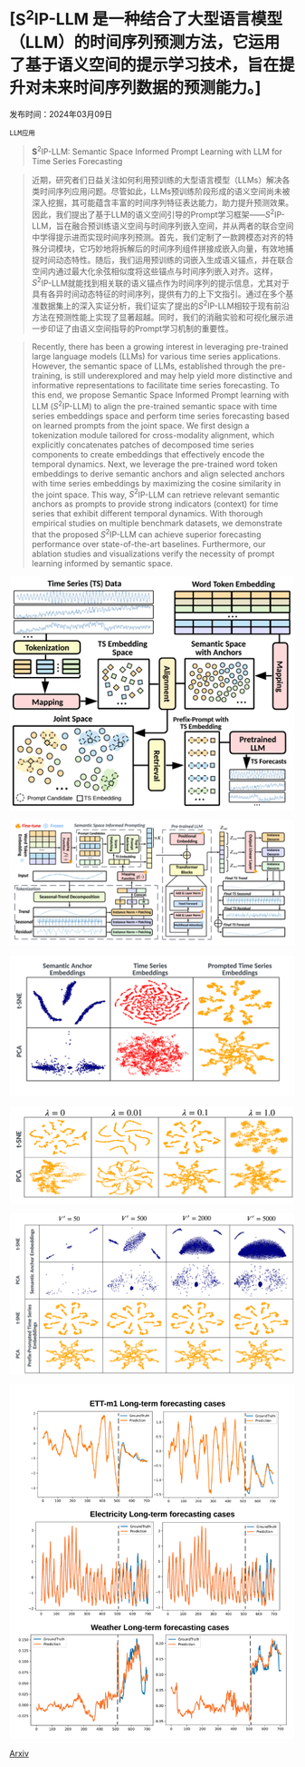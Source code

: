 # [$\textbf{S}^2$IP-LLM 是一种结合了大型语言模型（LLM）的时间序列预测方法，它运用了基于语义空间的提示学习技术，旨在提升对未来时间序列数据的预测能力。]

发布时间：2024年03月09日

`LLM应用`

> $\textbf{S}^2$IP-LLM: Semantic Space Informed Prompt Learning with LLM for Time Series Forecasting

> 近期，研究者们日益关注如何利用预训练的大型语言模型（LLMs）解决各类时间序列应用问题。尽管如此，LLMs预训练阶段形成的语义空间尚未被深入挖掘，其可能蕴含丰富的时间序列特征表达能力，助力提升预测效果。因此，我们提出了基于LLM的语义空间引导的Prompt学习框架——$S^2$IP-LLM，旨在融合预训练语义空间与时间序列嵌入空间，并从两者的联合空间中学得提示进而实现时间序列预测。首先，我们定制了一款跨模态对齐的特殊分词模块，它巧妙地将拆解后的时间序列组件拼接成嵌入向量，有效地捕捉时间动态特性。随后，我们运用预训练的词嵌入生成语义锚点，并在联合空间内通过最大化余弦相似度将这些锚点与时间序列嵌入对齐。这样，$S^2$IP-LLM就能找到相关联的语义锚点作为时间序列的提示信息，尤其对于具有各异时间动态特征的时间序列，提供有力的上下文指引。通过在多个基准数据集上的深入实证分析，我们证实了提出的$S^2$IP-LLM相较于现有前沿方法在预测性能上实现了显著超越。同时，我们的消融实验和可视化展示进一步印证了由语义空间指导的Prompt学习机制的重要性。

> Recently, there has been a growing interest in leveraging pre-trained large language models (LLMs) for various time series applications. However, the semantic space of LLMs, established through the pre-training, is still underexplored and may help yield more distinctive and informative representations to facilitate time series forecasting. To this end, we propose Semantic Space Informed Prompt learning with LLM ($S^2$IP-LLM) to align the pre-trained semantic space with time series embeddings space and perform time series forecasting based on learned prompts from the joint space. We first design a tokenization module tailored for cross-modality alignment, which explicitly concatenates patches of decomposed time series components to create embeddings that effectively encode the temporal dynamics. Next, we leverage the pre-trained word token embeddings to derive semantic anchors and align selected anchors with time series embeddings by maximizing the cosine similarity in the joint space. This way, $S^2$IP-LLM can retrieve relevant semantic anchors as prompts to provide strong indicators (context) for time series that exhibit different temporal dynamics. With thorough empirical studies on multiple benchmark datasets, we demonstrate that the proposed $S^2$IP-LLM can achieve superior forecasting performance over state-of-the-art baselines. Furthermore, our ablation studies and visualizations verify the necessity of prompt learning informed by semantic space.

![$\textbf{S}^2$IP-LLM 是一种结合了大型语言模型（LLM）的时间序列预测方法，它运用了基于语义空间的提示学习技术，旨在提升对未来时间序列数据的预测能力。](../../../paper_images/2403.05798/x1.png)

![$\textbf{S}^2$IP-LLM 是一种结合了大型语言模型（LLM）的时间序列预测方法，它运用了基于语义空间的提示学习技术，旨在提升对未来时间序列数据的预测能力。](../../../paper_images/2403.05798/x2.png)

![$\textbf{S}^2$IP-LLM 是一种结合了大型语言模型（LLM）的时间序列预测方法，它运用了基于语义空间的提示学习技术，旨在提升对未来时间序列数据的预测能力。](../../../paper_images/2403.05798/x3.png)

![$\textbf{S}^2$IP-LLM 是一种结合了大型语言模型（LLM）的时间序列预测方法，它运用了基于语义空间的提示学习技术，旨在提升对未来时间序列数据的预测能力。](../../../paper_images/2403.05798/x4.png)

![$\textbf{S}^2$IP-LLM 是一种结合了大型语言模型（LLM）的时间序列预测方法，它运用了基于语义空间的提示学习技术，旨在提升对未来时间序列数据的预测能力。](../../../paper_images/2403.05798/x5.png)

![$\textbf{S}^2$IP-LLM 是一种结合了大型语言模型（LLM）的时间序列预测方法，它运用了基于语义空间的提示学习技术，旨在提升对未来时间序列数据的预测能力。](../../../paper_images/2403.05798/x6.png)

[Arxiv](https://arxiv.org/abs/2403.05798)